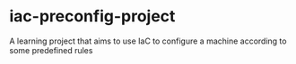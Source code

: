 # iac-preconfig-project
A learning project that aims to use IaC to configure a machine according to some predefined rules
